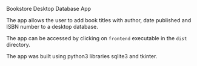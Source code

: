 Bookstore Desktop Database App

The app allows the user to add book titles with author, date published and ISBN number to a desktop database.

The app can be accessed by clicking on `frontend` executable in the `dist` directory.

The app was built using python3 libraries sqlite3 and tkinter.

